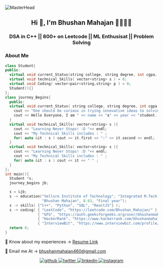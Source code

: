 ![MasterHead](https://previews.123rf.com/images/karpenkoilia/karpenkoilia1806/karpenkoilia180600011/102988806-vector-line-web-concept-for-programming-linear-web-banner-for-coding-.jpg)
<h2 align="center">Hi 👋, I'm Bhushan Mahajan 🫱🏻‍🫲🏽</h2>
<h3 align="center"> DSA in C++ || 800+ on Leetcode || ML Enthusisat || Problem Solving </h3>
<!-- <img align="right" alt="Coding" width="400" src="https://encrypted-tbn0.gstatic.com/images?q=tbn:ANd9GcQdPDutTVPa6nDOASI4rXp-L3YwlLYcZjXmAm-xaqYnRnf8vNKnMueAlAkpkbysUvgi5NU&usqp=CAU"> -->

<h3 align="left"> About Me </h3>

```cpp
class Student{
public:
  virtual void current_Status(string college, string degree, int cgpa, string name, string year ) = 0;
  virtual void technical_Skills( vector<string> s ) = 0;
  virtual void Coding( vector<pair<string,string> p ) = 0;
  Student(){}  
};
class journey_Begins{
  public:
  virtual void current_Status( string college, string degree, int cgpa, string name, string year ){
    cout << "One should be curious in trying innovative ideas to solving complex problems" << endl;
    cout << Hello Everyone, I am " << name << "a" << year << "student. Currenlty pursuing "<< degree << "from" << college << " with CGPA " << cgpa << endl;
  }
  virtual void technical_Skills( vector<string> s ){
    cout << "Learning Never Stops! :D "<< endl;
    cout << "My Technical Skills includes : " ;
    for( auto &it : s ) cout << it.first << ":" << it.second << endl;
  }
  virtual void technical_Skills( vector<string> s ){
    cout << "Learning Never Stops! :D "<< endl;
    cout << "My Technical Skills includes : " ;
    for( auto &it : s ) cout << it << " " ;
  }
};
int main(){
  Student *s;
  journey_begins jb;

  s = &jb;
  s -> education("Vellore Institute of Technology", "Integrated M.Tech Computer Science Specilaization in AI & ML",
                 "Bhushan Mahajan", 8.63, "Final year");
  s -> skills( {"C++", "Python", "SQL", "ReactJS"} );
  s -> coding( { "LeetCode", "https://leetcode.com/Bhushan_Mahajan/" },
               { "GFG", "https://auth.geeksforgeeks.org/user/bhushanmahajan460/practice" },
               { "HackerRank", "https://www.hackerrank.com/bhushanmahajan41" },
               { "InterviewBit", "https://www.interviewbit.com/profile/bhushan-mahajan_894" } );
  return 0;
}
```

📄 Know about my experiences -> [Resume Link](https://drive.google.com/file/d/15HVpEdBvZDBwG-s896-sVkU3TKHHqYHp/view?usp=sharing)

📩 Email me At -> [bhushanmahajan460@gmail.com](mailto:bhushanmahajan460@gmail.com)

<div align="center">
<a href="https://github.com/bhushanMahajan460?tab=repositories" target="_blank">
<img src=https://img.shields.io/badge/github-%2324292e.svg?&style=for-the-badge&logo=github&logoColor=white alt=github style="margin-bottom: 5px;" />
</a>
<a href="https://twitter.com/BhushanM46" target="_blank">
<img src=https://img.shields.io/badge/twitter-%2300acee.svg?&style=for-the-badge&logo=twitter&logoColor=white alt=twitter style="margin-bottom: 5px;" />
</a>
<a href="https://www.linkedin.com/in/bhushanmahajan460" target="_blank">
<img src=https://img.shields.io/badge/linkedin-%231E77B5.svg?&style=for-the-badge&logo=linkedin&logoColor=white alt=linkedin style="margin-bottom: 5px;" />
</a>
<a href="https://instagram.com/bhushan19mahajan" target="_blank">
<img src=https://img.shields.io/badge/instagram-%23000000.svg?&style=for-the-badge&logo=instagram&logoColor=white alt=instagram style="margin-bottom: 5px;" />
</div>  



